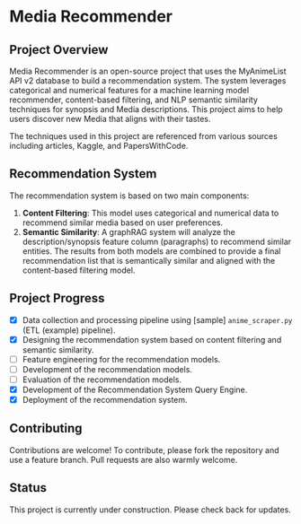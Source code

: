 # Media Recommender

## Project Overview

Media Recommender is an open-source project that uses the MyAnimeList API v2 database to build a recommendation system. The system leverages categorical and numerical features for a machine learning model recommender, content-based filtering, and NLP semantic similarity techniques for synopsis and Media descriptions. This project aims to help users discover new Media that aligns with their tastes.

The techniques used in this project are referenced from various sources including articles, Kaggle, and PapersWithCode.

## Recommendation System

The recommendation system is based on two main components:

1. **Content Filtering**: This model uses categorical and numerical data to recommend similar media based on user preferences.
2. **Semantic Similarity**: A graphRAG system will analyze the description/synopsis feature column (paragraphs) to recommend similar entities. The results from both models are combined to provide a final recommendation list that is semantically similar and aligned with the content-based filtering model.

## Project Progress

- [x] Data collection and processing pipeline using [sample] `anime_scraper.py` (ETL (example) pipeline).
- [x] Designing the recommendation system based on content filtering and semantic similarity.
- [ ] Feature engineering for the recommendation models.
- [ ] Development of the recommendation models.
- [ ] Evaluation of the recommendation models.
- [x] Development of the Recommendation System Query Engine.
- [x] Deployment of the recommendation system.

## Contributing

Contributions are welcome! To contribute, please fork the repository and use a feature branch. Pull requests are also warmly welcome.

## Status

This project is currently under construction. Please check back for updates.
